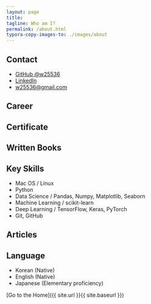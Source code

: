 ```yaml
---
layout: page
title: 
tagline: Who am I?
permalink: /about.html
typora-copy-images-to: ./images/about
---
```


## Contact
+ [GitHub @w25536](https://github.com/w25536)
+ [LinkedIn](https://www.linkedin.com/in/teddy-lee/)
+ <w25536@gmail.com>

## Career


## Certificate



## Written Books



## Key Skills

+ Mac OS / Linux
+ Python
+ Data Science / Pandas, Numpy, Matplotlib, Seaborn
+ Machine Learning / scikit-learn
+ Deep Learning / TensorFlow, Keras, PyTorch
+ Git, GitHub

## Articles


## Language
+ Korean (Native)
+ English (Native)
+ Japanese (Elementary proficiency)

[Go to the Home]({{ site.url }}{{ site.baseurl }})
